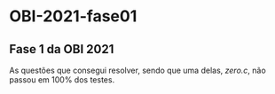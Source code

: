 # OBI-2021-fase01
## Fase 1 da OBI 2021

As questões que consegui resolver, sendo que uma delas, *zero.c*, não passou em 100% dos testes.
